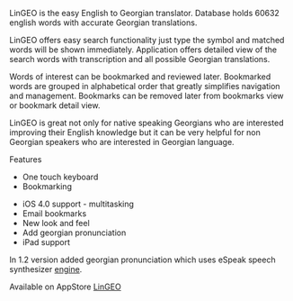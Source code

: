 
LinGEO is the easy English to Georgian translator. 
Database holds 60632 english words with accurate Georgian translations. 

LinGEO offers easy search functionality just type the symbol and matched words will be shown immediately. 
Application offers detailed view of the search words with transcription and all possible Georgian translations. 

Words of interest can be bookmarked and reviewed later. Bookmarked words are grouped in alphabetical order that greatly simplifies navigation and management. 
Bookmarks can be removed later from bookmarks view or bookmark detail view. 

LinGEO is great not only for native speaking Georgians who are interested improving their English knowledge but it can be very helpful for non Georgian speakers who are interested in Georgian language. 

Features 
* One touch keyboard 
* Bookmarking

- iOS 4.0 support - multitasking 
- Email bookmarks 
- New look and feel 
- Add georgian pronunciation 
- iPad support 


In 1.2 version added georgian pronunciation which uses eSpeak speech synthesizer [engine](https://github.com/lashad/PTeSpeak).

Available on AppStore [LinGEO](http://itunes.apple.com/us/app/lingeo/id331555944?mt=8)